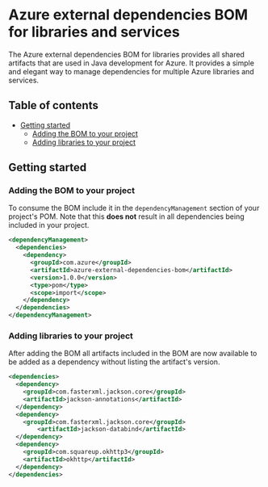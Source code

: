 # Azure external dependencies BOM for libraries and services
The Azure external dependencies BOM for libraries provides all shared artifacts that are used in Java development for
Azure. It provides a simple and elegant way to manage dependencies for multiple Azure libraries and services.

## Table of contents
- [Getting started](#getting-started)
  - [Adding the BOM to your project](#adding-the-bom-to-your-project)
  - [Adding libraries to your project](#adding-libraries-to-your-project)

## Getting started

### Adding the BOM to your project

To consume the BOM include it in the `dependencyManagement` section of your project's POM. Note that this **does not**
result in all dependencies being included in your project.

```xml
<dependencyManagement>
  <dependencies>
    <dependency>
      <groupId>com.azure</groupId>
      <artifactId>azure-external-dependencies-bom</artifactId>
      <version>1.0.0</version>
      <type>pom</type>
      <scope>import</scope>
    </dependency>
  </dependencies>
</dependencyManagement>
```

### Adding libraries to your project

After adding the BOM all artifacts included in the BOM are now available to be added as a dependency without listing the
artifact's version.

```xml
<dependencies>
  <dependency>
    <groupId>com.fasterxml.jackson.core</groupId>
    <artifactId>jackson-annotations</artifactId>
  </dependency>
  <dependency>
    <groupId>com.fasterxml.jackson.core</groupId>
        <artifactId>jackson-databind</artifactId>
  </dependency>
  <dependency>
    <groupId>com.squareup.okhttp3</groupId>
    <artifactId>okhttp</artifactId>
  </dependency>
</dependencies>
```
